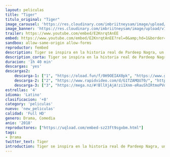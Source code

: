 ```yaml
---
layout: peliculas
title: "Tiger"
titulo_original: "Tiger"
image_carousel: 'https://res.cloudinary.com/imbriitneysam/image/upload/v1542391321/tiger-poster-min.jpg'
image_banner: 'https://res.cloudinary.com/imbriitneysam/image/upload/v1542391324/tiger-banner-min.jpg'
trailer: https://www.youtube.com/embed/E2KnrqtAnEE
embed: https://www.youtube.com/embed/E2KnrqtAnEE?rel=0&amp;hd=1&border=0&wmode=opaque&enablejsapi=1&modestbranding=1&controls=1&showinfo=1
sandbox: allow-same-origin allow-forms
reproductor: fembed
description: Tiger se inspira en la historia real de Pardeep Nagra, un hombre al que le fue prohibido el deporte del boxeo debido a sus creencias religiosas. Tiger sigue el viaje de Pardeep que, con el apoyo de su entrenador y mentor (Mickey Rourke), hace lo que cualquier luchador fuerte haría, contraatacar.
description_corta: Tiger se inspira en la historia real de Pardeep Nagra, un hombre al que le fue prohibido el deporte del boxeo debido a sus creencias religiosas. Tiger sigue el viaje de Pardeep que, con el apoyo de su entrenador y mentor (Mickey Rourke), hace lo..
duracion: '1h 40 min'
descargas: 'yes'
descargas2:
    descarga-1: ["1", "https://oload.fun/f/0H9OEIAX0pk", "https://www.google.com/s2/favicons?domain=openload.co","OpenLoad","https://res.cloudinary.com/imbriitneysam/image/upload/v1541473684/mexico.png", "Latino", "Full HD"]
    descarga-2: ["2", "https://www.rapidvideo.com/d/G1TZAMQU70/", "https://www.google.com/s2/favicons?domain=www.rapidvideo.com","RapidVideo","https://res.cloudinary.com/imbriitneysam/image/upload/v1541473684/mexico.png", "Latino", "Full HD"]
    descarga-3: ["3", "https://mega.nz/#!BllXjAjA!zi1Xnm-eRauShIRtmoPVdArCaaNvC3vvrQJ-baddRVA", "https://www.google.com/s2/favicons?domain=mega.nz","Mega","https://res.cloudinary.com/imbriitneysam/image/upload/v1541473684/mexico.png", "Latino", "Full HD"]
estrellas: '4'
idioma: 'Latino'
clasificacion: '+8'
category: 'peliculas'
nuevo: 'new_peliculas'
calidad: 'Full HD'
genero: Drama, Comedia
anio: '2018'
reproductores: ["https://uqload.com/embed-sz23ft9sgxbm.html"]
tags:
- Drama
twitter_text: Tiger
introduction: Tiger se inspira en la historia real de Pardeep Nagra, un hombre al que le fue prohibido el deporte del boxeo debido a sus creencias religiosas. Tiger sigue el viaje de Pardeep que, con el apoyo de su entrenador y mentor (Mickey Rourke), hace lo..
---
```



 







